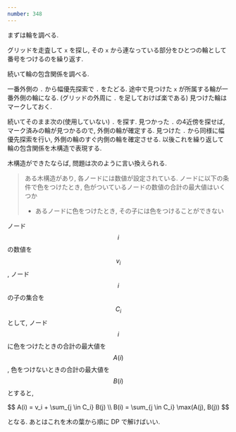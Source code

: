 ```yaml
---
number: 348
---
```

まずは輪を調べる.

グリッドを走査して `x` を探し, その `x` から連なっている部分をひとつの輪として番号をつけるのを繰り返す.

続いて輪の包含関係を調べる.

一番外側の `.` から幅優先探索で `.` をたどる. 途中で見つけた `x` が所属する輪が一番外側の輪になる. (グリッドの外周に `.` を足しておけば楽である) 見つけた輪はマークしておく.

続いてそのまま次の(使用していない) `.` を探す. 見つかった `.` の4近傍を探せば, マーク済みの輪が見つかるので, 外側の輪が確定する. 見つけた `.` から同様に幅優先探索を行い, 外側の輪のすぐ内側の輪を確定させる. 以後これを繰り返して輪の包含関係を木構造で表現する.

木構造ができたならば, 問題は次のように言い換えられる.

> ある木構造があり, 各ノードには数値が設定されている. ノードに以下の条件で色をつけたとき, 色がついているノードの数値の合計の最大値はいくつか
> * あるノードに色をつけたとき, その子には色をつけることができない

ノード $$ i $$ の数値を $$ v_i $$, ノード $$ i $$ の子の集合を $$ C_i $$ として, ノード $$ i $$ に色をつけたときの合計の最大値を $$ A(i) $$, 色をつけないときの合計の最大値を $$ B(i) $$ とすると,

$$
A(i) = v_i + \sum_{j \in C_i} B(j) \\
B(i) = \sum_{j \in C_i} \max(A(j), B(j))
$$

となる. あとはこれを木の葉から順に DP で解けばいい.
